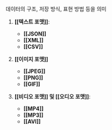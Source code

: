 데이터의 구조, 저장 방식, 표현 방법 등을 의미

1. **[[텍스트 포맷]]**:
    - **[[JSON]]**
    - **[[XML]]**
    - **[[CSV]]**
    
2. **[[이미지 포맷]]**
    - **[[JPEG]]**
    - **[[PNG]]**
    - **[[GIF]]**
    
3. **[[비디오 포맷]] 및 [[오디오 포맷]]**:
    - **[[MP4]]**
    - **[[MP3]]**
    - **[[AVI]]**


